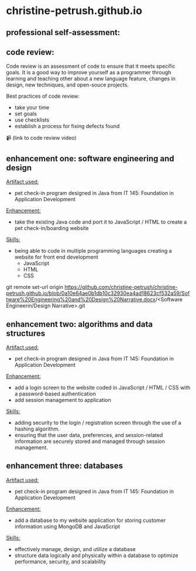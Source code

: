 # christine-petrush.github.io
## professional self-assessment:


## code review:  
Code review is an assessment of code to ensure that it meets specific goals. It is a good way to improve yourself as a programmer through learning and teaching other about a new language feature, changes in design, new techniques, and open-souce projects.

Best practices of code review:  
- take your time
- set goals
- use checklists
- establish a process for fixing defects found

📹 (link to code review video)

## enhancement one: software engineering and design
<ins>Artifact used:</ins> 
- pet check-in program designed in Java from IT 145: Foundation in Application Development

<ins>Enhancement:</ins> 
- take the existing Java code and port it to JavaScript / HTML to create a pet check-in/boarding website

<ins>Skills:</ins> 
- being able to code in multiple programming languages creating a website for front end development
  - JavaScript
  - HTML
  - CSS

git remote set-url origin https://github.com/christine-petrush/christine-petrush.github.io/blob/0a10e64ae0b1db10c32930ea4ad18623cf532a59/Software%20Engineering%20and%20Design%20Narrative.docx<christine-petrush>/<Software Engineerin/Design Narrative>.git

## enhancement two: algorithms and data structures
<ins>Artifact used:</ins> 
  - pet check-in program designed in Java from IT 145: Foundation in Application Development

<ins>Enhancement:</ins> 
  - add a login screen to the website coded in JavaScript / HTML / CSS with a password-based authentication
  - add session management to application

<ins>Skills:</ins>  
  - adding security to the login / registration screen through the use of a hashing algorithm.
  - ensuring that the user data, preferences, and session-related information are securely stored and managed through session management.


## enhancement three: databases
<ins>Artifact used:</ins> 
  - pet check-in program designed in Java from IT 145: Foundation in Application Development

<ins>Enhancement:</ins> 
  - add a database to my website application for storing customer information using MongoDB and JavaScript

<ins>Skills:</ins> 
  - effectively manage, design, and utilize a database
  - structure data logically and physically within a database to optimize performance, security, and scalability
